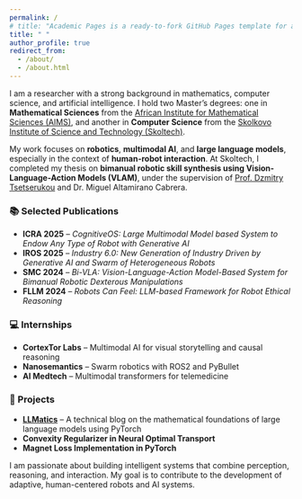 ```yaml
---
permalink: /
# title: "Academic Pages is a ready-to-fork GitHub Pages template for academic personal websites"
title: " "
author_profile: true
redirect_from:
  - /about/
  - /about.html
---
```


<!--
This is the front page of a website that is powered by the [Academic Pages template](https://github.com/academicpages/academicpages.github.io) and hosted on GitHub pages. [GitHub pages](https://pages.github.com) is a free service in which websites are built and hosted from code and data stored in a GitHub repository, automatically updating when a new commit is made to the respository. This template was forked from the [Minimal Mistakes Jekyll Theme](https://mmistakes.github.io/minimal-mistakes/) created by Michael Rose, and then extended to support the kinds of content that academics have: publications, talks, teaching, a portfolio, blog posts, and a dynamically-generated CV. You can fork [this repository](https://github.com/academicpages/academicpages.github.io) right now, modify the configuration and markdown files, add your own PDFs and other content, and have your own site for free, with no ads! An older version of this template powers my own personal website at [stuartgeiger.com](http://stuartgeiger.com), which uses [this Github repository](https://github.com/staeiou/staeiou.github.io).

A data-driven personal website
======
Like many other Jekyll-based GitHub Pages templates, Academic Pages makes you separate the website's content from its form. The content & metadata of your website are in structured markdown files, while various other files constitute the theme, specifying how to transform that content & metadata into HTML pages. You keep these various markdown (.md), YAML (.yml), HTML, and CSS files in a public GitHub repository. Each time you commit and push an update to the repository, the [GitHub pages](https://pages.github.com/) service creates static HTML pages based on these files, which are hosted on GitHub's servers free of charge.

Many of the features of dynamic content management systems (like Wordpress) can be achieved in this fashion, using a fraction of the computational resources and with far less vulnerability to hacking and DDoSing. You can also modify the theme to your heart's content without touching the content of your site. If you get to a point where you've broken something in Jekyll/HTML/CSS beyond repair, your markdown files describing your talks, publications, etc. are safe. You can rollback the changes or even delete the repository and start over -- just be sure to save the markdown files! Finally, you can also write scripts that process the structured data on the site, such as [this one](https://github.com/academicpages/academicpages.github.io/blob/master/talkmap.ipynb) that analyzes metadata in pages about talks to display [a map of every location you've given a talk](https://academicpages.github.io/talkmap.html).

Getting started
======
1. Register a GitHub account if you don't have one and confirm your e-mail (required!)
1. Fork [this repository](https://github.com/academicpages/academicpages.github.io) by clicking the "fork" button in the top right.
1. Go to the repository's settings (rightmost item in the tabs that start with "Code", should be below "Unwatch"). Rename the repository "[your GitHub username].github.io", which will also be your website's URL.
1. Set site-wide configuration and create content & metadata (see below -- also see [this set of diffs](http://archive.is/3TPas) showing what files were changed to set up [an example site](https://getorg-testacct.github.io) for a user with the username "getorg-testacct")
1. Upload any files (like PDFs, .zip files, etc.) to the files/ directory. They will appear at https://[your GitHub username].github.io/files/example.pdf.
1. Check status by going to the repository settings, in the "GitHub pages" section

Site-wide configuration
------
The main configuration file for the site is in the base directory in [_config.yml](https://github.com/academicpages/academicpages.github.io/blob/master/_config.yml), which defines the content in the sidebars and other site-wide features. You will need to replace the default variables with ones about yourself and your site's github repository. The configuration file for the top menu is in [_data/navigation.yml](https://github.com/academicpages/academicpages.github.io/blob/master/_data/navigation.yml). For example, if you don't have a portfolio or blog posts, you can remove those items from that navigation.yml file to remove them from the header.

Create content & metadata
------
For site content, there is one markdown file for each type of content, which are stored in directories like _publications, _talks, _posts, _teaching, or _pages. For example, each talk is a markdown file in the [_talks directory](https://github.com/academicpages/academicpages.github.io/tree/master/_talks). At the top of each markdown file is structured data in YAML about the talk, which the theme will parse to do lots of cool stuff. The same structured data about a talk is used to generate the list of talks on the [Talks page](https://academicpages.github.io/talks), each [individual page](https://academicpages.github.io/talks/2012-03-01-talk-1) for specific talks, the talks section for the [CV page](https://academicpages.github.io/cv), and the [map of places you've given a talk](https://academicpages.github.io/talkmap.html) (if you run this [python file](https://github.com/academicpages/academicpages.github.io/blob/master/talkmap.py) or [Jupyter notebook](https://github.com/academicpages/academicpages.github.io/blob/master/talkmap.ipynb), which creates the HTML for the map based on the contents of the _talks directory).

**Markdown generator**

I have also created [a set of Jupyter notebooks](https://github.com/academicpages/academicpages.github.io/tree/master/markdown_generator
) that converts a CSV containing structured data about talks or presentations into individual markdown files that will be properly formatted for the Academic Pages template. The sample CSVs in that directory are the ones I used to create my own personal website at stuartgeiger.com. My usual workflow is that I keep a spreadsheet of my publications and talks, then run the code in these notebooks to generate the markdown files, then commit and push them to the GitHub repository.

How to edit your site's GitHub repository
------
Many people use a git client to create files on their local computer and then push them to GitHub's servers. If you are not familiar with git, you can directly edit these configuration and markdown files directly in the github.com interface. Navigate to a file (like [this one](https://github.com/academicpages/academicpages.github.io/blob/master/_talks/2012-03-01-talk-1.md) and click the pencil icon in the top right of the content preview (to the right of the "Raw | Blame | History" buttons). You can delete a file by clicking the trashcan icon to the right of the pencil icon. You can also create new files or upload files by navigating to a directory and clicking the "Create new file" or "Upload files" buttons.

Example: editing a markdown file for a talk
![Editing a markdown file for a talk](/images/editing-talk.png)

For more info
------
More info about configuring Academic Pages can be found in [the guide](https://academicpages.github.io/markdown/). The [guides for the Minimal Mistakes theme](https://mmistakes.github.io/minimal-mistakes/docs/configuration/) (which this theme was forked from) might also be helpful. -->

<!-- I am an enthusiastic researcher with a strong foundation in **Mathematical Sciences** and **Advanced Computational Science**. I hold a Master’s degree in Mathematical Sciences from the [African Institute for Mathematical Sciences (AIMS)](https://aims.ac.rw) in Kigali, Rwanda, and a second Master’s in Advanced Computational Science from the [Skolkovo Institute of Science and Technology (Skoltech)](https://new.skoltech.ru/en/) in Moscow, Russia.

My research interests lie at the intersection of robotics and large multimodal models, focusing on developing Vision-Language-Action Models (VLAM) for robotics applications. My recent thesis, supervised by [Prof. Dzmitry Tsetserukou](https://faculty.skoltech.ru/people/dzmitrytsetserukou), explored innovative approaches to robotic bimanual skill synthesis, contributing to the field of dexterous manipulation.

I have collaborated on various research projects, resulting in publications presented at international conferences. Notably, my work titled ["Bi-VLA: Vision-Language-Action Model-Based System for Bimanual Robotic Dexterous Manipulations"](https://arxiv.org/abs/2405.06039) will be published in the proceedings of the IEEE International Conference on Systems, Man, and Cybernetics (SMC 2024). Additionally, I co-authored the paper ["Robots Can Feel: LLM-based Framework for Robot Ethical Reasoning,"](https://arxiv.org/abs/2405.05824) to be presented at the IEEE International Conference on Foundation and Large Language Models (FLLM 2024).

I have been fortunate to receive guidance from esteemed advisors, including [Prof. Dzmitry Tsetserukou](https://faculty.skoltech.ru/people/dzmitrytsetserukou) at Skoltech and [Prof. Jodi Mead](https://jodimead.github.io/) at AIMS, whose mentorship has been invaluable in shaping my academic journey.

**I aspire to pursue a career in academia or within a research institution**, leveraging my technical skills in programming, simulation, and modeling to advance robotics and develop intelligent systems that interact seamlessly with their environments.

 -->

<!-- I hold a Master’s degree in **Mathematical Sciences** from the [African Institute for Mathematical Sciences (AIMS)](https://aims.ac.rw) in Kigali, Rwanda, and a second Master’s in **Advanced Computational Science** from the [Skolkovo Institute of Science and Technology (Skoltech)](https://new.skoltech.ru/en/) in Moscow, Russia. As an enthusiastic researcher, I possess a strong foundation in these fields.

My research interests lie at the intersection of robotics and large multimodal models, with a particular focus on developing Vision-Language-Action Models (VLAM) for robotics applications. My recent thesis, supervised by [Prof. Dzmitry Tsetserukou](https://faculty.skoltech.ru/people/dzmitrytsetserukou), explored innovative approaches to robotic bimanual skill synthesis, contributing significantly to the field of dexterous manipulation.

I have collaborated on various research projects, resulting in publications presented at international conferences. Notably, my work titled ["Bi-VLA: Vision-Language-Action Model-Based System for Bimanual Robotic Dexterous Manipulations"](https://arxiv.org/abs/2405.06039) will be published in the proceedings of the IEEE International Conference on Systems, Man, and Cybernetics (SMC 2024). Additionally, I co-authored the paper ["Robots Can Feel: LLM-based Framework for Robot Ethical Reasoning,"](https://arxiv.org/abs/2405.05824) which is set to be presented at the IEEE International Conference on Foundation and Large Language Models (FLLM 2024).

I have been fortunate to receive guidance from esteemed advisors, including [Prof. Dzmitry Tsetserukou](https://faculty.skoltech.ru/people/dzmitrytsetserukou) at Skoltech and [Prof. Jodi Mead](https://jodimead.github.io/) at AIMS, whose mentorship has been invaluable in shaping my academic journey.

I aspire to pursue a career in academia or within a research institution, leveraging my technical skills in programming, simulation, and modeling to advance robotics and develop intelligent systems that interact seamlessly with their environments. -->


I am a researcher with a strong background in mathematics, computer science, and artificial intelligence. I hold two Master’s degrees: one in **Mathematical Sciences** from the [African Institute for Mathematical Sciences (AIMS)](https://aims.ac.rw), and another in **Computer Science** from the [Skolkovo Institute of Science and Technology (Skoltech)](https://www.skoltech.ru/en/).

My work focuses on **robotics**, **multimodal AI**, and **large language models**, especially in the context of **human-robot interaction**. At Skoltech, I completed my thesis on **bimanual robotic skill synthesis using Vision-Language-Action Models (VLAM)**, under the supervision of [Prof. Dzmitry Tsetserukou](https://faculty.skoltech.ru/people/dzmitrytsetserukou) and Dr. Miguel Altamirano Cabrera.

### 📚 Selected Publications

- **ICRA 2025** – _CognitiveOS: Large Multimodal Model based System to Endow Any Type of Robot with Generative AI_
- **IROS 2025** – _Industry 6.0: New Generation of Industry Driven by Generative AI and Swarm of Heterogeneous Robots_
- **SMC 2024** – _Bi-VLA: Vision-Language-Action Model-Based System for Bimanual Robotic Dexterous Manipulations_
- **FLLM 2024** – _Robots Can Feel: LLM-based Framework for Robot Ethical Reasoning_

### 💻 Internships

- **CortexTor Labs** – Multimodal AI for visual storytelling and causal reasoning
- **Nanosemantics** – Swarm robotics with ROS2 and PyBullet
- **AI Medtech** – Multimodal transformers for telemedicine

### 🔗 Projects

- **[LLMatics](https://llmatics.github.io/)** – A technical blog on the mathematical foundations of large language models using PyTorch
- **Convexity Regularizer in Neural Optimal Transport**
- **Magnet Loss Implementation in PyTorch**

I am passionate about building intelligent systems that combine perception, reasoning, and interaction. My goal is to contribute to the development of adaptive, human-centered robots and AI systems.
